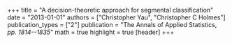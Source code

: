 +++
title = "A decision-theoretic approach for segmental classification"
date = "2013-01-01"
authors = ["Christopher Yau", "Christopher C Holmes"]
publication_types = ["2"]
publication = "The Annals of Applied Statistics, _pp. 1814--1835_"
math = true
highlight = true
[header]
+++
